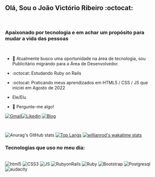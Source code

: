 ## Olá, Sou o João Victório Ribeiro :octocat:
<br>

### Apaixonado por tecnologia e em achar um propósito para mudar a vida das pessoas

<br>

- 🔭 Atualmente busco uma oportunidade na área de tecnologia, sou Publicitário migrando para a Área de Desenvolvedor.
- :octocat:	Estudando Ruby on Rails
- :octocat:	Praticando  meus aprendizados em HTML5 / CSS / JS que iniciei em Agosto de 2022
- Ele/Elu

- 💬 Pergunte-me algo!

[![Gmail](https://img.shields.io/badge/Gmail-D14836?style=for-the-badge&logo=gmail&logoColor=white)](https://mail.google.com/mail/u/0/?tab=rm&ogbl#inbox)[![Likedin](https://img.shields.io/badge/LinkedIn-0077B5?style=for-the-badge&logo=linkedin&logoColor=white)](https://www.linkedin.com/in/jhonnyj%C3%A3o/)
[![Blog](https://img.shields.io/badge/Medium-12100E?style=for-the-badge&logo=medium&logoColor=white)](https://medium.com/@victoriojoao92)


<br>

![Anurag's GitHub stats](https://github-readme-stats.vercel.app/api?username=JoaoVictorio&show_icons=true&theme=tokyonight) [![Top Langs](https://github-readme-stats.vercel.app/api/top-langs/?username=JoaoVictorio&layout=compact)](https://github.com/anuraghazra/github-readme-stats) [![willianrod's wakatime stats](https://github-readme-stats.vercel.app/api/wakatime?username=JoaoVictorio)](https://github.com/anuraghazra/github-readme-stats)


### Tecnologias que uso no meu dia:

<div style="display: inline_block"><br>
<img align="center" alt=html5 src="https://img.shields.io/badge/HTML5-E34F26?style=for-the-badge&logo=html5&logoColor=white"/>
<img align="center" alt=CSS3 src="https://img.shields.io/badge/CSS3-1572B6?style=for-the-badge&logo=css3&logoColor=white"/>
<img align="center" alt=JS src="https://img.shields.io/badge/JavaScript-323330?style=for-the-badge&logo=javascript&logoColor=F7DF1E"/>
<img align="center" alt=RubyonRails src="https://img.shields.io/badge/Ruby_on_Rails-CC0000?style=for-the-badge&logo=ruby-on-rails&logoColor=white"/>
<img align="center" alt=Ruby src="https://img.shields.io/badge/Ruby-CC342D?style=for-the-badge&logo=ruby&logoColor=white"/>
<img align="center" alt=Bootstrap src="https://img.shields.io/badge/Bootstrap-563D7C?style=for-the-badge&logo=bootstrap&logoColor=white"/>
<img align="center" alt=Postgresql src="https://img.shields.io/badge/PostgreSQL-316192?style=for-the-badge&logo=postgresql&logoColor=white"/>
<img align="center" alt=audacity src="https://img.shields.io/badge/Audacity-0000CC?style=for-the-badge&logo=audacity&logoColor=white"/>
</div>


